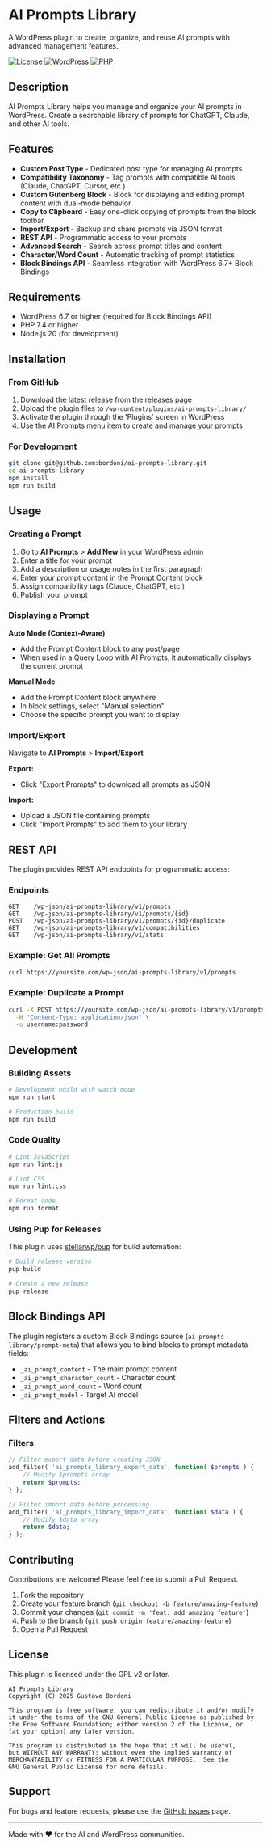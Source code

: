 # AI Prompts Library

A WordPress plugin to create, organize, and reuse AI prompts with advanced management features.

[![License](https://img.shields.io/badge/license-GPL--2.0%2B-blue.svg)](https://www.gnu.org/licenses/gpl-2.0.html)
[![WordPress](https://img.shields.io/badge/wordpress-6.7%2B-blue.svg)](https://wordpress.org/)
[![PHP](https://img.shields.io/badge/php-7.4%2B-blue.svg)](https://www.php.net/)

## Description

AI Prompts Library helps you manage and organize your AI prompts in WordPress. Create a searchable library of prompts for ChatGPT, Claude, and other AI tools.

## Features

- **Custom Post Type** - Dedicated post type for managing AI prompts
- **Compatibility Taxonomy** - Tag prompts with compatible AI tools (Claude, ChatGPT, Cursor, etc.)
- **Custom Gutenberg Block** - Block for displaying and editing prompt content with dual-mode behavior
- **Copy to Clipboard** - Easy one-click copying of prompts from the block toolbar
- **Import/Export** - Backup and share prompts via JSON format
- **REST API** - Programmatic access to your prompts
- **Advanced Search** - Search across prompt titles and content
- **Character/Word Count** - Automatic tracking of prompt statistics
- **Block Bindings API** - Seamless integration with WordPress 6.7+ Block Bindings

## Requirements

- WordPress 6.7 or higher (required for Block Bindings API)
- PHP 7.4 or higher
- Node.js 20 (for development)

## Installation

### From GitHub

1. Download the latest release from the [releases page](https://github.com/bordoni/ai-prompts-library/releases)
2. Upload the plugin files to `/wp-content/plugins/ai-prompts-library/`
3. Activate the plugin through the 'Plugins' screen in WordPress
4. Use the AI Prompts menu item to create and manage your prompts

### For Development

```bash
git clone git@github.com:bordoni/ai-prompts-library.git
cd ai-prompts-library
npm install
npm run build
```

## Usage

### Creating a Prompt

1. Go to **AI Prompts** > **Add New** in your WordPress admin
2. Enter a title for your prompt
3. Add a description or usage notes in the first paragraph
4. Enter your prompt content in the Prompt Content block
5. Assign compatibility tags (Claude, ChatGPT, etc.)
6. Publish your prompt

### Displaying a Prompt

**Auto Mode (Context-Aware)**
- Add the Prompt Content block to any post/page
- When used in a Query Loop with AI Prompts, it automatically displays the current prompt

**Manual Mode**
- Add the Prompt Content block anywhere
- In block settings, select "Manual selection"
- Choose the specific prompt you want to display

### Import/Export

Navigate to **AI Prompts** > **Import/Export**

**Export:**
- Click "Export Prompts" to download all prompts as JSON

**Import:**
- Upload a JSON file containing prompts
- Click "Import Prompts" to add them to your library

## REST API

The plugin provides REST API endpoints for programmatic access:

### Endpoints

```
GET    /wp-json/ai-prompts-library/v1/prompts
GET    /wp-json/ai-prompts-library/v1/prompts/{id}
POST   /wp-json/ai-prompts-library/v1/prompts/{id}/duplicate
GET    /wp-json/ai-prompts-library/v1/compatibilities
GET    /wp-json/ai-prompts-library/v1/stats
```

### Example: Get All Prompts

```bash
curl https://yoursite.com/wp-json/ai-prompts-library/v1/prompts
```

### Example: Duplicate a Prompt

```bash
curl -X POST https://yoursite.com/wp-json/ai-prompts-library/v1/prompts/123/duplicate \
  -H "Content-Type: application/json" \
  -u username:password
```

## Development

### Building Assets

```bash
# Development build with watch mode
npm run start

# Production build
npm run build
```

### Code Quality

```bash
# Lint JavaScript
npm run lint:js

# Lint CSS
npm run lint:css

# Format code
npm run format
```

### Using Pup for Releases

This plugin uses [stellarwp/pup](https://github.com/stellarwp/pup) for build automation:

```bash
# Build release version
pup build

# Create a new release
pup release
```

## Block Bindings API

The plugin registers a custom Block Bindings source (`ai-prompts-library/prompt-meta`) that allows you to bind blocks to prompt metadata fields:

- `_ai_prompt_content` - The main prompt content
- `_ai_prompt_character_count` - Character count
- `_ai_prompt_word_count` - Word count
- `_ai_prompt_model` - Target AI model

## Filters and Actions

### Filters

```php
// Filter export data before creating JSON
add_filter( 'ai_prompts_library_export_data', function( $prompts ) {
    // Modify $prompts array
    return $prompts;
} );

// Filter import data before processing
add_filter( 'ai_prompts_library_import_data', function( $data ) {
    // Modify $data array
    return $data;
} );
```

## Contributing

Contributions are welcome! Please feel free to submit a Pull Request.

1. Fork the repository
2. Create your feature branch (`git checkout -b feature/amazing-feature`)
3. Commit your changes (`git commit -m 'feat: add amazing feature'`)
4. Push to the branch (`git push origin feature/amazing-feature`)
5. Open a Pull Request

## License

This plugin is licensed under the GPL v2 or later.

```
AI Prompts Library
Copyright (C) 2025 Gustavo Bordoni

This program is free software; you can redistribute it and/or modify
it under the terms of the GNU General Public License as published by
the Free Software Foundation; either version 2 of the License, or
(at your option) any later version.

This program is distributed in the hope that it will be useful,
but WITHOUT ANY WARRANTY; without even the implied warranty of
MERCHANTABILITY or FITNESS FOR A PARTICULAR PURPOSE.  See the
GNU General Public License for more details.
```

## Support

For bugs and feature requests, please use the [GitHub issues](https://github.com/bordoni/ai-prompts-library/issues) page.

---

Made with ❤️ for the AI and WordPress communities.
